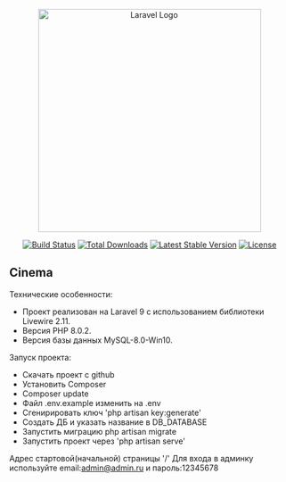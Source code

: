 <p align="center"><a href="https://laravel.com" target="_blank"><img src="https://raw.githubusercontent.com/laravel/art/master/logo-lockup/5%20SVG/2%20CMYK/1%20Full%20Color/laravel-logolockup-cmyk-red.svg" width="400" alt="Laravel Logo"></a></p>

<p align="center">
<a href="https://github.com/laravel/framework/actions"><img src="https://github.com/laravel/framework/workflows/tests/badge.svg" alt="Build Status"></a>
<a href="https://packagist.org/packages/laravel/framework"><img src="https://img.shields.io/packagist/dt/laravel/framework" alt="Total Downloads"></a>
<a href="https://packagist.org/packages/laravel/framework"><img src="https://img.shields.io/packagist/v/laravel/framework" alt="Latest Stable Version"></a>
<a href="https://packagist.org/packages/laravel/framework"><img src="https://img.shields.io/packagist/l/laravel/framework" alt="License"></a>
</p>

## Cinema

Технические особенности:

- Проект реализован на Laravel 9 c использованием библиотеки Livewire 2.11.
- Версия PHP 8.0.2.
- Версия базы данных MySQL-8.0-Win10.


Запуск проекта:

- Скачать проект с github
- Установить Composer
- Composer update
- Файл .env.example изменить на .env
- Сгенирировать ключ 'php artisan key:generate'
- Создать ДБ и указать название в DB_DATABASE
- Запустить миграцию php artisan migrate
- Запустить проект через 'php artisan serve'

Адрес стартовой(начальной) страницы '/'
Для входа в админку используйте email:admin@admin.ru и пароль:12345678
